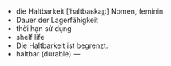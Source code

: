 - die Haltbarkeit	[ˈhaltbaʁkaɪ̯t]	Nomen, feminin
- Dauer der Lagerfähigkeit
- thời hạn sử dụng
- shelf life
- Die Haltbarkeit ist begrenzt.
- haltbar (durable)	—